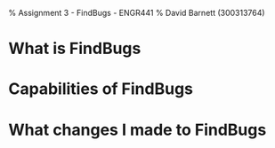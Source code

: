% Assignment 3 - FindBugs - ENGR441
% David Barnett (300313764)

# What is FindBugs

# Capabilities of FindBugs

# What changes I made to FindBugs
